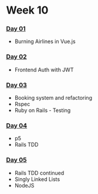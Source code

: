 # Week 10

### ​[Day 01​](day-01.md)

* Burning Airlines in Vue.js

### [Day 02](day-02.md)

* Frontend Auth with JWT

### [Day 03](day-03.md)

* Booking system and refactoring
* Rspec
* Ruby on Rails - Testing

### [Day 04](day-04.md)

* p5
* Rails TDD

### [Day 05](day-05.md)

* Rails TDD continued
* Singly Linked Lists
* NodeJS



